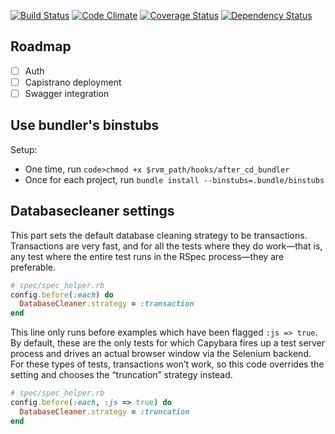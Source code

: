 [![Build Status](https://travis-ci.org/dsaenztagarro/howmany-backend.png)](https://travis-ci.org/dsaenztagarro/howmany-backend)
[![Code Climate](https://codeclimate.com/github/dsaenztagarro/howmany-backend/badges/gpa.svg)](https://codeclimate.com/github/dsaenztagarro/howmany-backend)
[![Coverage Status](https://coveralls.io/repos/dsaenztagarro/howmany-backend/badge.png?branch=master)](https://coveralls.io/r/dsaenztagarro/howmany-backend?branch=master)
[![Dependency Status](https://gemnasium.com/dsaenztagarro/howmany-backend.svg)](https://gemnasium.com/dsaenztagarro/howmany-backend)

## Roadmap

- [ ] Auth
- [ ] Capistrano deployment
- [ ] Swagger integration

## Use bundler's binstubs

Setup:

- One time, run `code>chmod +x $rvm_path/hooks/after_cd_bundler`
- Once for each project, run `bundle install --binstubs=.bundle/binstubs`

## Databasecleaner settings

This part sets the default database cleaning strategy to be transactions.
Transactions are very fast, and for all the tests where they do work—that
is, any test where the entire test runs in the RSpec process—they are
preferable.

```ruby
# spec/spec_helper.rb
config.before(:each) do
  DatabaseCleaner.strategy = :transaction
end
```

This line only runs before examples which have been flagged `:js => true`. By
default, these are the only tests for which Capybara fires up a test server
process and drives an actual browser window via the Selenium backend. For
these types of tests, transactions won’t work, so this code overrides the
setting and chooses the “truncation” strategy instead.  

```ruby
# spec/spec_helper.rb
config.before(:each, :js => true) do
  DatabaseCleaner.strategy = :truncation
end
```
